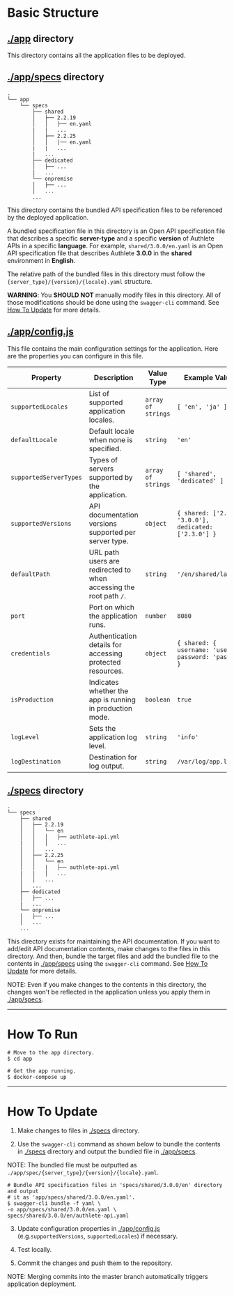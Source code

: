 # Basic Structure

## [./app](./app) directory

This directory contains all the application files to be deployed.

## [./app/specs](./app/specs) directory

```
.
└── app
    └── specs
        ├── shared
        │   ├── 2.2.19
        │   │   ├── en.yaml
        |   |   ...
        │   ├── 2.2.25
        │   │   |── en.yaml
        |   |   ...
        |   ...
        ├── dedicated
        │   ├── ...
        |   ...
        └── onpremise
        │   ├── ...
        │   ...
        ...
```

This directory contains the bundled API specification files to be referenced by the deployed application.

A bundled specification file in this directory is an Open API specification file that describes a specific **server-type** and a specific **version** of Authlete APIs in a specific **language**. For example, `shared/3.0.0/en.yaml` is an Open API specification file that describes Authlete **3.0.0** in the **shared** environment in **English**.

The relative path of the bundled files in this directory must follow the `{server_type}/{version}/{locale}.yaml` structure.

**WARNING**: You **SHOULD NOT** manually modify files in this directory. All of those modifications should be done using the `swagger-cli` command. See [How To Update](#how-to-update) for more details.

## [./app/config.js](./app/config.js)

This file contains the main configuration settings for the application. Here are the properties you can configure in this file.

| **Property**           | **Description**                                                    | **Value Type**      | **Example Values**                                     |
|------------------------|--------------------------------------------------------------------|---------------------|--------------------------------------------------------|
| `supportedLocales`     | List of supported application locales.                             | `array of strings`  | `[ 'en', 'ja' ]`                                       |
| `defaultLocale`        | Default locale when none is specified.                             | `string`            | `'en'`                                                 |
| `supportedServerTypes` | Types of servers supported by the application.                     | `array of strings`  | `[ 'shared', 'dedicated' ]`                            |
| `supportedVersions`    | API documentation versions supported per server type.              | `object`            | `{ shared: ['2.3.0', '3.0.0'], dedicated: ['2.3.0'] }` |
| `defaultPath`          | URL path users are redirected to when accessing the root path `/`. | `string`            | `'/en/shared/latest'`                                  |
| `port`                 | Port on which the application runs.                                | `number`            | `8080`                                                 |
| `credentials`          | Authentication details for accessing protected resources.          | `object`            | `{ shared: { username: 'user', password: 'pass' } }`   |
| `isProduction`         | Indicates whether the app is running in production mode.           | `boolean`           | `true`                                                 |
| `logLevel`             | Sets the application log level.                                    | `string`            | `'info'`                                               |
| `logDestination`       | Destination for log output.                                        | `string`            | `/var/log/app.log`                                     |

## [./specs](./specs) directory

```
.
└── specs
    ├── shared
    │   ├── 2.2.19
    │   │   └── en
    │   │   │   ├── authlete-api.yml
    |   │   │   ...
    │   │   ...
    │   ├── 2.2.25
    │   │   └── en
    │   │   |   ├── authlete-api.yml
    |   |   │   ...
    │   │   ...
    │   ...
    ├── dedicated
    │   ├── ...
    |   ...
    └── onpremise
    │   ├── ...
    │   ...
    ...
```

This directory exists for maintaining the API documentation. If you want to add/edit API documentation contents, make changes to the files in this directory. And then, bundle the target files and add the bundled file to the contents in [./app/specs](./app/specs) using the `swagger-cli` command. See [How To Update](#how-to-update) for more details.

NOTE: Even if you make changes to the contents in this directory, the changes won't be reflected in the application unless you apply them in [./app/specs](./app/specs).

---

# How To Run

```shell
# Move to the app directory.
$ cd app

# Get the app running.
$ docker-compose up
```

---

# How To Update

1. Make changes to files in [./specs](./specs) directory.

2. Use the `swagger-cli` command as shown below to bundle the contents in [./specs](./specs) directory and output the bundled file in [./app/specs](./app/specs).

NOTE: The bundled file must be outputted as `./app/spec/{server_type}/{version}/{locale}.yaml`.

```shell
# Bundle API specification files in 'specs/shared/3.0.0/en' directory and output
# it as 'app/specs/shared/3.0.0/en.yaml'.
$ swagger-cli bundle -f yaml \
-o app/specs/shared/3.0.0/en.yaml \
specs/shared/3.0.0/en/authlete-api.yaml
```

3. Update configuration properties in [./app/config.js](./app/config.js) (e.g.`supportedVersions`, `supportedLocales`) if necessary.

4. Test locally.

5. Commit the changes and push them to the repository.

NOTE: Merging commits into the master branch automatically triggers application deployment.
